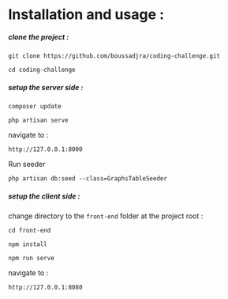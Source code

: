 # Installation and usage :

##### clone the project :

    git clone https://github.com/boussadjra/coding-challenge.git
    
    cd coding-challenge

##### setup the server side :

    composer update

    php artisan serve

navigate to :

    http://127.0.0.1:8000 

Run seeder 

    php artisan db:seed --class=GraphsTableSeeder

##### setup the client side :

  change directory to the `front-end` folder at the project root :

    cd front-end
 
    npm install
  
    npm run serve

navigate to :

    http://127.0.0.1:8080 

